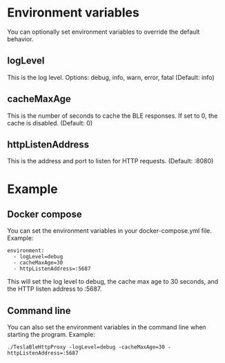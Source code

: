 # Environment variables

You can optionally set environment variables to override the default behavior.

## logLevel

This is the log level. Options: debug, info, warn, error, fatal (Default: info)

## cacheMaxAge

This is the number of seconds to cache the BLE responses. If set to 0, the cache is disabled. (Default: 0)

## httpListenAddress

This is the address and port to listen for HTTP requests. (Default: :8080)

# Example

## Docker compose
You can set the environment variables in your docker-compose.yml file. Example:

```
environment:
  - logLevel=debug
  - cacheMaxAge=30
  - httpListenAddress=:5687
```

This will set the log level to debug, the cache max age to 30 seconds, and the HTTP listen address to :5687.

## Command line

You can also set the environment variables in the command line when starting the program. Example:

```
./TeslaBleHttpProxy -logLevel=debug -cacheMaxAge=30 -httpListenAddress=:5687
```
